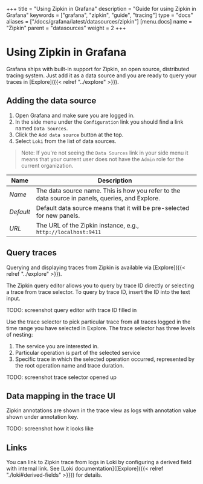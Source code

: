 +++
title = "Using Zipkin in Grafana"
description = "Guide for using Zipkin in Grafana"
keywords = ["grafana", "zipkin", "guide", "tracing"]
type = "docs"
aliases = ["/docs/grafana/latest/datasources/zipkin"]
[menu.docs]
name = "Zipkin"
parent = "datasources"
weight = 2
+++

# Using Zipkin in Grafana

Grafana ships with built-in support for Zipkin, an open source, distributed tracing system.
Just add it as a data source and you are ready to query your traces in [Explore]({{< relref "../explore" >}}).

## Adding the data source

1. Open Grafana and make sure you are logged in.
2. In the side menu under the `Configuration` link you should find a link named `Data Sources`.
3. Click the `Add data source` button at the top.
4. Select `Loki` from the list of data sources.

> Note: If you're not seeing the `Data Sources` link in your side menu it means that your current user does not have the `Admin` role for the current organization.

| Name            | Description                                                                                                                                   |
| --------------- | --------------------------------------------------------------------------------------------------------------------------------------------- |
| _Name_          | The data source name. This is how you refer to the data source in panels, queries, and Explore.                                                 |
| _Default_       | Default data source means that it will be pre-selected for new panels.                                                                         |
| _URL_           | The URL of the Zipkin instance, e.g., `http://localhost:9411`                                                                                   |

## Query traces

Querying and displaying traces from Zipkin is available via [Explore]({{< relref "../explore" >}}).


The Zipkin query editor allows you to query by trace ID directly or selecting a trace from trace selector. To query by trace ID, insert the ID into the text input.

TODO: screenshot query editor with trace ID filled in

Use the trace selector to pick particular trace from all traces logged in the time range you have selected in Explore. The trace selector has three levels of nesting:
1. The service you are interested in.
1. Particular operation is part of the selected service
1. Specific trace in which the selected operation occurred, represented by the root operation name and trace duration.

TODO: screenshot trace selector opened up

## Data mapping in the trace UI

Zipkin annotations are shown in the trace view as logs with annotation value shown under annotation key.

TODO: screenshot how it looks like

## Links

You can link to Zipkin trace from logs in Loki by configuring a derived field with internal link. See [Loki documentation]([Explore]({{< relref "./loki#derived-fields" >}})) for details.
